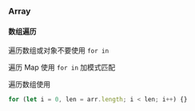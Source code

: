 ### Array

#### 数组遍历

遍历数组或对象不要使用 `for in`

遍历 Map 使用 `for in` 加模式匹配

遍历数组使用

```js
for (let i = 0, len = arr.length; i < len; i++) {}
```
